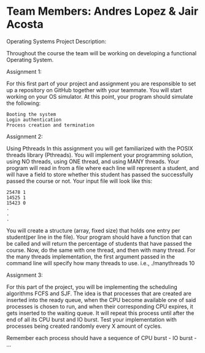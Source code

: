 # Team Members: Andres Lopez & Jair Acosta
Operating Systems Project Description:

Throughout the course the team will be working on developing a functional Operating System.

Assignment 1:


For this first part of your project and assignment you are responsible to set up a repository on GitHub together with your teammate. You will start working on your OS simulator. At this point, your program should simulate the following:

    Booting the system
    Login authentication
    Process creation and termination

Assignment 2:


Using Pthreads
In this assignment you will get familiarized with the POSIX threads library (Pthreads). You will implement your programming solution, using NO threads, using ONE thread, and using MANY threads.
Your program will read in from a file where each line will represent a student, and will have a field to store whether this student has passed the successfully passed the course or not. 
Your input file will look like this:


    25478 1
    14525 1
    15423 0
    .
    .
    .


You will create a structure (array, fixed size) that holds one entry per student(per line in the file). Your program should have a function that can be called and will return the percentage of students that have passed the course.
Now, do the same with one thread, and then with many thread. For the many threads implementation, the first argument passed in the command line will specify how many threads to use. i.e.,
./manythreads 10

Assignment 3:


For this part of the project, you will be implementing the scheduling algorithms FCFS and SJF. The idea is that processes that are created are inserted into the ready queue, when the CPU become available one of said processes is chosen to run, and when their corresponding CPU expires, it gets inserted to the waiting queue. It will repeat this process until after the end of all its CPU burst and IO burst. Test your implementation with processes being created randomly every X amount of cycles.


Remember each process should have a sequence of CPU burst - IO burst - ...
